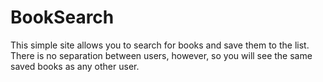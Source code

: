 # BookSearch
This simple site allows you to search for books and save them to the list. There is no separation between users, however, so you will see the same saved books as any other user. 

